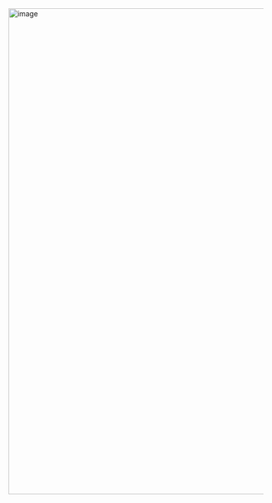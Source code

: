 <img width="960" alt="image" src="https://github.com/user-attachments/assets/1c4372d0-9ec7-4cc3-a79d-50b9d7bb074f">

